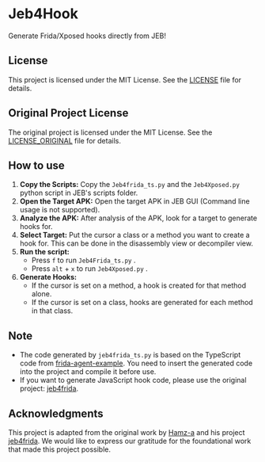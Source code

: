 # Jeb4Hook
Generate Frida/Xposed hooks directly from JEB!

## License

This project is licensed under the MIT License. See the [LICENSE](LICENSE) file for details.

## Original Project License

The original project is licensed under the MIT License. See the [LICENSE_ORIGINAL](LICENSE_ORIGINAL) file for details.

## How to use

1. **Copy the Scripts:** Copy the `Jeb4frida_ts.py` and the `Jeb4Xposed.py` python script in JEB's scripts folder.
2. **Open the Target APK:** Open the target APK in JEB GUI (Command line usage is not supported).
3. **Analyze the APK:** After analysis of the APK, look for a target to generate hooks for.
4. **Select Target:** Put the cursor a class or a method you want to create a hook for. This can be done in the disassembly view or decompiler view.
5. **Run the script:**
   - Press `f` to run `Jeb4Frida_ts.py` .
   - Press `alt` + `x` to run `Jeb4Xposed.py` . 
6. **Generate Hooks:**
   - If the cursor is set on a method, a hook is created for that method alone.
   - If the cursor is set on a class, hooks are generated for each method in that class.

## Note
- The code generated by `jeb4frida_ts.py` is based on the TypeScript code from [frida-agent-example](https://github.com/oleavr/frida-agent-example). You need to insert the generated code into the project and compile it before use.
- If you want to generate JavaScript hook code, please use the original project: [jeb4frida](https://github.com/Hamz-a/jeb4frida).

## Acknowledgments
This project is adapted from the original work by [Hamz-a](https://github.com/Hamz-a) and his project [jeb4frida](https://github.com/Hamz-a/jeb4frida). We would like to express our gratitude for the foundational work that made this project possible.

